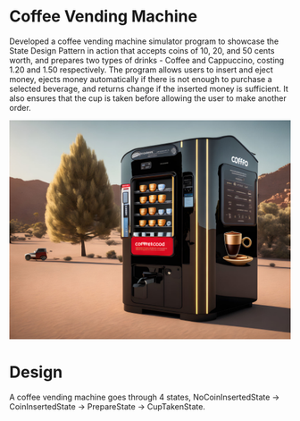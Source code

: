 # Coffee Vending Machine

Developed a coffee vending machine simulator program to showcase the State Design Pattern in action that accepts coins of 10, 20, and 50 cents worth, and prepares two types of drinks - Coffee and Cappuccino, costing 1.20 and 1.50 respectively. The program allows users to insert and eject money, ejects money automatically if there is not enough to purchase a selected beverage, and returns change if the inserted money is sufficient. It also ensures that the cup is taken before allowing the user to make another order.

![](https://github.com/KaziShadmanSakib/SoftwareDesignPatterns/blob/main/VendingMachine/Image/coffeeVendingMachine.jpg?raw=true)


# Design

A coffee vending machine goes through 4 states,
NoCoinInsertedState -> CoinInsertedState ->  PrepareState -> CupTakenState.